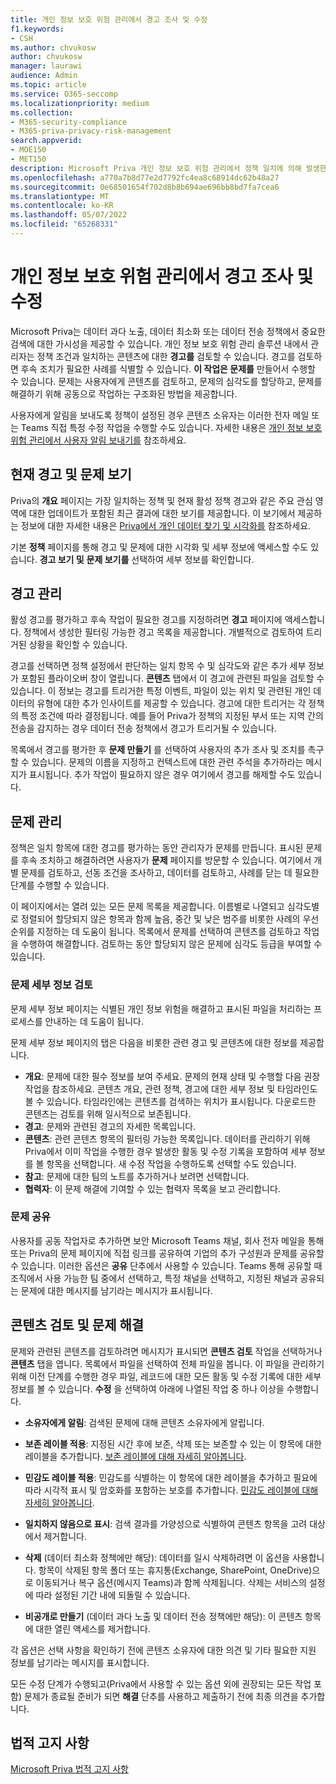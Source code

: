 ```yaml
---
title: 개인 정보 보호 위험 관리에서 경고 조사 및 수정
f1.keywords:
- CSH
ms.author: chvukosw
author: chvukosw
manager: laurawi
audience: Admin
ms.topic: article
ms.service: O365-seccomp
ms.localizationpriority: medium
ms.collection:
- M365-security-compliance
- M365-priva-privacy-risk-management
search.appverid:
- MOE150
- MET150
description: Microsoft Priva 개인 정보 보호 위험 관리에서 정책 일치에 의해 발생한 경고 및 문제를 관리하는 방법을 알아봅니다.
ms.openlocfilehash: a770a7b8d77e2d7792fc4ea8c68914dc62b48a27
ms.sourcegitcommit: 0e68501654f702d8b8b694ae696bb8bd7fa7cea6
ms.translationtype: MT
ms.contentlocale: ko-KR
ms.lasthandoff: 05/07/2022
ms.locfileid: "65268331"
---
```

# <a name="investigate-and-remediate-alerts-in-privacy-risk-management"></a>개인 정보 보호 위험 관리에서 경고 조사 및 수정

Microsoft Priva는 데이터 과다 노출, 데이터 최소화 또는 데이터 전송 정책에서 중요한 검색에 대한 가시성을 제공할 수 있습니다. 개인 정보 보호 위험 관리 솔루션 내에서 관리자는 정책 조건과 일치하는 콘텐츠에 대한 **경고를** 검토할 수 있습니다. 경고를 검토하면 후속 조치가 필요한 사례를 식별할 수 있습니다. **이 작업은 문제를** 만들어서 수행할 수 있습니다. 문제는 사용자에게 콘텐츠를 검토하고, 문제의 심각도를 할당하고, 문제를 해결하기 위해 공동으로 작업하는 구조화된 방법을 제공합니다.

사용자에게 알림을 보내도록 정책이 설정된 경우 콘텐츠 소유자는 이러한 전자 메일 또는 Teams 직접 특정 수정 작업을 수행할 수도 있습니다. 자세한 내용은 [개인 정보 보호 위험 관리에서 사용자 알림 보내기를](risk-management-notifications.md) 참조하세요.

## <a name="view-current-alerts-and-issues"></a>현재 경고 및 문제 보기

Priva의 **개요** 페이지는 가장 일치하는 정책 및 현재 활성 정책 경고와 같은 주요 관심 영역에 대한 업데이트가 포함된 최근 결과에 대한 보기를 제공합니다. 이 보기에서 제공하는 정보에 대한 자세한 내용은 [Priva에서 개인 데이터 찾기 및 시각화를](priva-data-profile.md) 참조하세요.

기본 **정책** 페이지를 통해 경고 및 문제에 대한 시각화 및 세부 정보에 액세스할 수도 있습니다. **경고 보기 및** **문제 보기를** 선택하여 세부 정보를 확인합니다.

## <a name="manage-alerts"></a>경고 관리

활성 경고를 평가하고 후속 작업이 필요한 경고를 지정하려면 **경고** 페이지에 액세스합니다. 정책에서 생성한 필터링 가능한 경고 목록을 제공합니다. 개별적으로 검토하여 트리거된 상황을 확인할 수 있습니다.

경고를 선택하면 정책 설정에서 판단하는 일치 항목 수 및 심각도와 같은 추가 세부 정보가 포함된 플라이오버 창이 열립니다. **콘텐츠** 탭에서 이 경고에 관련된 파일을 검토할 수 있습니다. 이 정보는 경고를 트리거한 특정 이벤트, 파일이 있는 위치 및 관련된 개인 데이터의 유형에 대한 추가 인사이트를 제공할 수 있습니다. 경고에 대한 트리거는 각 정책의 특정 조건에 따라 결정됩니다. 예를 들어 Priva가 정책의 지정된 부서 또는 지역 간의 전송을 감지하는 경우 데이터 전송 정책에서 경고가 트리거될 수 있습니다.

목록에서 경고를 평가한 후 **문제 만들기** 를 선택하여 사용자의 추가 조사 및 조치를 촉구할 수 있습니다. 문제의 이름을 지정하고 컨텍스트에 대한 관련 주석을 추가하라는 메시지가 표시됩니다. 추가 작업이 필요하지 않은 경우 여기에서 경고를 해제할 수도 있습니다.

## <a name="manage-issues"></a>문제 관리

정책은 일치 항목에 대한 경고를 평가하는 동안 관리자가 문제를 만듭니다. 표시된 문제를 후속 조치하고 해결하려면 사용자가 **문제** 페이지를 방문할 수 있습니다. 여기에서 개별 문제를 검토하고, 선동 조건을 조사하고, 데이터를 검토하고, 사례를 닫는 데 필요한 단계를 수행할 수 있습니다.

이 페이지에서는 열려 있는 모든 문제 목록을 제공합니다. 이름별로 나열되고 심각도별로 정렬되어 할당되지 않은 항목과 함께 높음, 중간 및 낮은 범주를 비롯한 사례의 우선 순위를 지정하는 데 도움이 됩니다. 목록에서 문제를 선택하여 콘텐츠를 검토하고 작업을 수행하여 해결합니다. 검토하는 동안 할당되지 않은 문제에 심각도 등급을 부여할 수 있습니다.

### <a name="review-issue-details"></a>문제 세부 정보 검토

문제 세부 정보 페이지는 식별된 개인 정보 위험을 해결하고 표시된 파일을 처리하는 프로세스를 안내하는 데 도움이 됩니다.

문제 세부 정보 페이지의 탭은 다음을 비롯한 관련 경고 및 콘텐츠에 대한 정보를 제공합니다.

- **개요**: 문제에 대한 필수 정보를 보여 주세요. 문제의 현재 상태 및 수행할 다음 권장 작업을 참조하세요. 콘텐츠 개요, 관련 정책, 경고에 대한 세부 정보 및 타임라인도 볼 수 있습니다. 타임라인에는 콘텐츠를 검색하는 위치가 표시됩니다. 다운로드한 콘텐츠는 검토를 위해 일시적으로 보존됩니다.
- **경고**: 문제와 관련된 경고의 자세한 목록입니다.
- **콘텐츠**: 관련 콘텐츠 항목의 필터링 가능한 목록입니다. 데이터를 관리하기 위해 Priva에서 이미 작업을 수행한 경우 발생한 활동 및 수정 기록을 포함하여 세부 정보를 볼 항목을 선택합니다. 새 수정 작업을 수행하도록 선택할 수도 있습니다.
- **참고**: 문제에 대한 팀의 노트를 추가하거나 보려면 선택합니다.
- **협력자**: 이 문제 해결에 기여할 수 있는 협력자 목록을 보고 관리합니다.

### <a name="share-the-issue"></a>문제 공유

사용자를 공동 작업자로 추가하면 보안 Microsoft Teams 채널, 회사 전자 메일을 통해 또는 Priva의 문제 페이지에 직접 링크를 공유하여 기업의 추가 구성원과 문제를 공유할 수 있습니다. 이러한 옵션은 **공유** 단추에서 사용할 수 있습니다. Teams 통해 공유할 때 조직에서 사용 가능한 팀 중에서 선택하고, 특정 채널을 선택하고, 지정된 채널과 공유되는 문제에 대한 메시지를 남기라는 메시지가 표시됩니다.

## <a name="review-content-and-remediate-issues"></a>콘텐츠 검토 및 문제 해결

문제와 관련된 콘텐츠를 검토하려면 메시지가 표시되면 **콘텐츠 검토** 작업을 선택하거나 **콘텐츠** 탭을 엽니다. 목록에서 파일을 선택하여 전체 파일을 봅니다. 이 파일을 관리하기 위해 이전 단계를 수행한 경우 파일, 레코드에 대한 모든 활동 및 수정 기록에 대한 세부 정보를 볼 수 있습니다. **수정** 을 선택하여 아래에 나열된 작업 중 하나 이상을 수행합니다.

- **소유자에게 알림**: 검색된 문제에 대해 콘텐츠 소유자에게 알립니다.

- **보존 레이블 적용**: 지정된 시간 후에 보존, 삭제 또는 보존할 수 있는 이 항목에 대한 레이블을 추가합니다. [보존 레이블에 대해 자세히 알아봅니다](/microsoft-365/compliance/retention).

- **민감도 레이블 적용**: 민감도를 식별하는 이 항목에 대한 레이블을 추가하고 필요에 따라 시각적 표시 및 암호화를 포함하는 보호를 추가합니다. [민감도 레이블에 대해 자세히 알아봅니다](/microsoft-365/compliance/sensitivity-labels).

- **일치하지 않음으로 표시**: 검색 결과를 가양성으로 식별하여 콘텐츠 항목을 고려 대상에서 제거합니다.

- **삭제** (데이터 최소화 정책에만 해당): 데이터를 일시 삭제하려면 이 옵션을 사용합니다. 항목이 삭제된 항목 폴더 또는 휴지통(Exchange, SharePoint, OneDrive)으로 이동되거나 복구 옵션(메시지 Teams)과 함께 삭제됩니다. 삭제는 서비스의 설정에 따라 설정된 기간 내에 되돌릴 수 있습니다.

- **비공개로 만들기** (데이터 과다 노출 및 데이터 전송 정책에만 해당): 이 콘텐츠 항목에 대한 열린 액세스를 제거합니다.

각 옵션은 선택 사항을 확인하기 전에 콘텐츠 소유자에 대한 의견 및 기타 필요한 지원 정보를 남기라는 메시지를 표시합니다.

모든 수정 단계가 수행되고(Priva에서 사용할 수 있는 옵션 외에 권장되는 모든 작업 포함) 문제가 종료될 준비가 되면 **해결** 단추를 사용하고 제출하기 전에 최종 의견을 추가합니다.

## <a name="legal-disclaimer"></a>법적 고지 사항

[Microsoft Priva 법적 고지 사항](priva-disclaimer.md)
